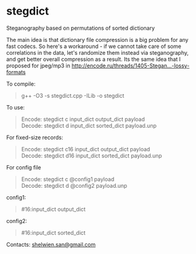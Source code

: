 # stegdict
Steganography based on permutations of sorted dictionary

The main idea is that dictionary file compression is a big problem for any fast codecs.
So here's a workaround - if we cannot take care of some correlations in the data,
let's randomize them instead via steganography, and get better overall compression as a result.
Its the same idea that I proposed for jpeg/mp3 in http://encode.ru/threads/1405-Stegan...-lossy-formats

To compile: 
> g++ -O3 -s stegdict.cpp -ILib -o stegdict

To use: 
> Encode: stegdict c input_dict output_dict payload  
> Decode: stegdict d input_dict sorted_dict payload.unp

For fixed-size records:  
> Encode: stegdict c16 input_dict output_dict payload  
> Decode: stegdict d16 input_dict sorted_dict payload.unp

For config file  
> Encode: stegdict c @config1 payload  
> Decode: stegdict d @config2 payload.unp  

config1:  
> \#16:input_dict output_dict  

config2:  
> \#16:input_dict sorted_dict  
 
Contacts: shelwien.san@gmail.com
